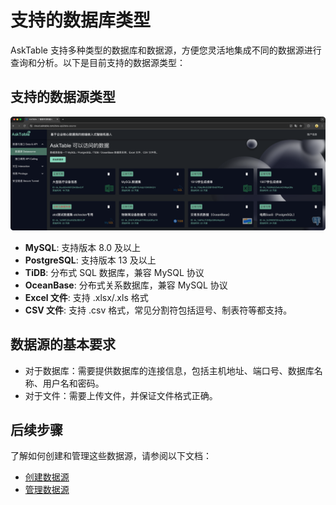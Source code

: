 # 支持的数据库类型

AskTable 支持多种类型的数据库和数据源，方便您灵活地集成不同的数据源进行查询和分析。以下是目前支持的数据源类型：

## 支持的数据源类型


![img_1.png](img_1.png)

- **MySQL**: 支持版本 8.0 及以上
- **PostgreSQL**: 支持版本 13 及以上
- **TiDB**: 分布式 SQL 数据库，兼容 MySQL 协议
- **OceanBase**: 分布式关系数据库，兼容 MySQL 协议
- **Excel 文件**: 支持 .xlsx/.xls 格式
- **CSV 文件**: 支持 .csv 格式，常见分割符包括逗号、制表符等都支持。

## 数据源的基本要求

- 对于数据库：需要提供数据库的连接信息，包括主机地址、端口号、数据库名称、用户名和密码。
- 对于文件：需要上传文件，并保证文件格式正确。

## 后续步骤

了解如何创建和管理这些数据源，请参阅以下文档：

- [创建数据源](./create-datasource.md)
- [管理数据源](./manage-datasources.md)
